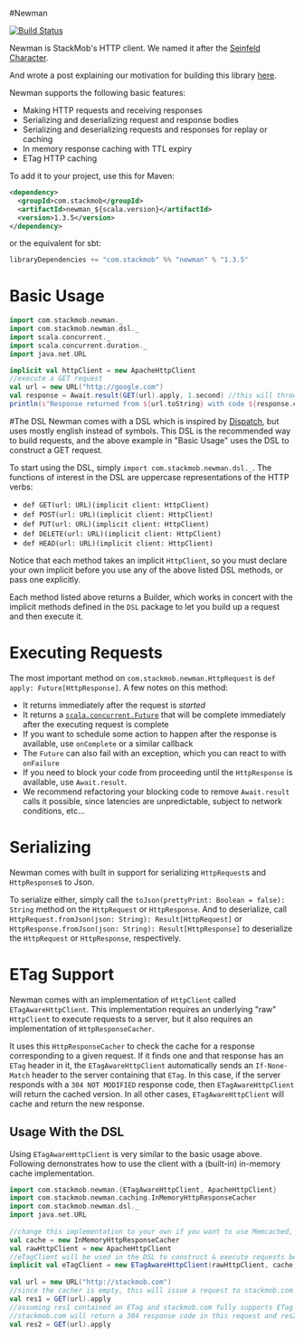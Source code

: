 #Newman

[![Build Status](https://travis-ci.org/stackmob/newman.png?branch=master)](https://travis-ci.org/stackmob/newman)

Newman is StackMob's HTTP client. We named it after the [Seinfeld Character](http://en.wikipedia.org/wiki/Newman_(Seinfeld)).

And wrote a post explaining our motivation for building this library [here](https://blog.stackmob.com/2013/03/newman/).

Newman supports the following basic features:

* Making HTTP requests and receiving responses
* Serializing and deserializing request and response bodies
* Serializing and deserializing requests and responses for replay or caching
* In memory response caching with TTL expiry
* ETag HTTP caching

To add it to your project, use this for Maven:

```xml
<dependency>
  <groupId>com.stackmob</groupId>
  <artifactId>newman_${scala.version}</artifactId>
  <version>1.3.5</version>
</dependency>
```

or the equivalent for sbt:

```scala
libraryDependencies += "com.stackmob" %% "newman" % "1.3.5"
```

# Basic Usage
	
```scala
import com.stackmob.newman._
import com.stackmob.newman.dsl._
import scala.concurrent._
import scala.concurrent.duration._
import java.net.URL

implicit val httpClient = new ApacheHttpClient
//execute a GET request
val url = new URL("http://google.com")
val response = Await.result(GET(url).apply, 1.second) //this will throw if the response doesn't return within 1 second
println(s"Response returned from ${url.toString} with code ${response.code}, body ${response.bodyString}")
```

#The DSL
Newman comes with a DSL which is inspired by [Dispatch](http://dispatch.databinder.net/Dispatch.html), 
but uses mostly english instead of symbols.
This DSL is the recommended way to build requests, and the above example in "Basic Usage" uses the DSL to 
construct a GET request.

To start using the DSL, simply `import com.stackmob.newman.dsl._`. 
The functions of interest in the DSL are uppercase representations of the HTTP verbs: 

* `def GET(url: URL)(implicit client: HttpClient)`
* `def POST(url: URL)(implicit client: HttpClient)`
* `def PUT(url: URL)(implicit client: HttpClient)`
* `def DELETE(url: URL)(implicit client: HttpClient)`
* `def HEAD(url: URL)(implicit client: HttpClient)`

Notice that each method takes an implicit `HttpClient`, so you must declare your own implicit before 
you use any of the above listed DSL methods, or pass one explicitly.

Each method listed above returns a Builder, which works in concert with the implicit methods defined 
in the `DSL` package to let you build up a request and then execute it.

# Executing Requests
The most important method on `com.stackmob.newman.HttpRequest` is `def apply: Future[HttpResponse]`. A few notes on this method:

* It returns immediately after the request is *started*
* It returns a [`scala.concurrent.Future`](http://www.scala-lang.org/api/current/index.html#scala.concurrent.Future) that will be complete immediately after the executing request is complete
* If you want to schedule some action to happen after the response is available, use `onComplete` or a similar callback
* The `Future` can also fail with an exception, which you can react to with `onFailure`
* If you need to block your code from proceeding until the `HttpResponse` is available, use `Await.result`.
* We recommend refactoring your blocking code to remove `Await.result` calls it possible, since latencies are unpredictable, subject to network conditions, etc...

# Serializing
Newman comes with built in support for serializing `HttpRequest`s and `HttpResponse`s to Json.

To serialize either, simply call the `toJson(prettyPrint: Boolean = false): String` method on the `HttpRequest` or `HttpResponse`. And to deserialize, call `HttpRequest.fromJson(json: String): Result[HttpRequest]` or `HttpResponse.fromJson(json: String): Result[HttpResponse]` to deserialize the `HttpRequest` or `HttpResponse`, respectively.

# ETag Support
Newman comes with an implementation of `HttpClient` called `ETagAwareHttpClient`. This implementation requires an underlying "raw" `HttpClient` to execute requests to a server, but it also requires an implementation of `HttpResponseCacher`.

It uses this `HttpResponseCacher` to check the cache for a response corresponding to a given request. If it finds one and that response has an `ETag` header in it, the `ETagAwareHttpClient` automatically sends an `If-None-Match` header to the server containing that `ETag`. In this case, if the server responds with a `304 NOT MODIFIED` response code, then `ETagAwareHttpClient` will return the cached version. In all other cases, `ETagAwareHttpClient` will cache and return the new response.

## Usage With the DSL
Using `ETagAwareHttpClient` is very similar to the basic usage above. Following demonstrates how to use the client with a (built-in) in-memory cache implementation.

```scala
import com.stackmob.newman.{ETagAwareHttpClient, ApacheHttpClient}
import com.stackmob.newman.caching.InMemoryHttpResponseCacher
import com.stackmob.newman.dsl._
import java.net.URL
	
//change this implementation to your own if you want to use Memcached, Redis, etc
val cache = new InMemoryHttpResponseCacher
val rawHttpClient = new ApacheHttpClient
//eTagClient will be used in the DSL to construct & execute requests below
implicit val eTagClient = new ETagAwareHttpClient(rawHttpClient, cache)
	
val url = new URL("http://stackmob.com")
//since the cacher is empty, this will issue a request to stackmob.com without an If-None-Match header
val res1 = GET(url).apply
//assuming res1 contained an ETag and stackmob.com fully supports ETag headers,
//stackmob.com will return a 304 response code in this request and res2 will come from the cache
val res2 = GET(url).apply
```
